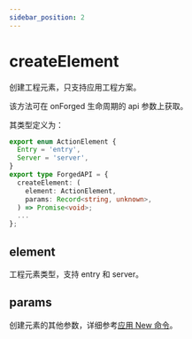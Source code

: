 ```yaml
---
sidebar_position: 2
---
```


# createElement

创建工程元素，只支持应用工程方案。

该方法可在 onForged 生命周期的 api 参数上获取。

其类型定义为：

```ts
export enum ActionElement {
  Entry = 'entry',
  Server = 'server',
}
export type ForgedAPI = {
  createElement: (
    element: ActionElement,
    params: Record<string, unknown>,
  ) => Promise<void>;
  ...
};
```

## element

工程元素类型，支持 entry 和 server。

## params

创建元素的其他参数，详细参考[应用 New 命令](/docs/apis/generator/config/mwa#new-%E5%91%BD%E4%BB%A4)。
